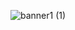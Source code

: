 
![banner1 (1)](https://github.com/lettucasalad/-/assets/149230011/06993bb6-1562-4184-b92a-f2710e72e33b)
